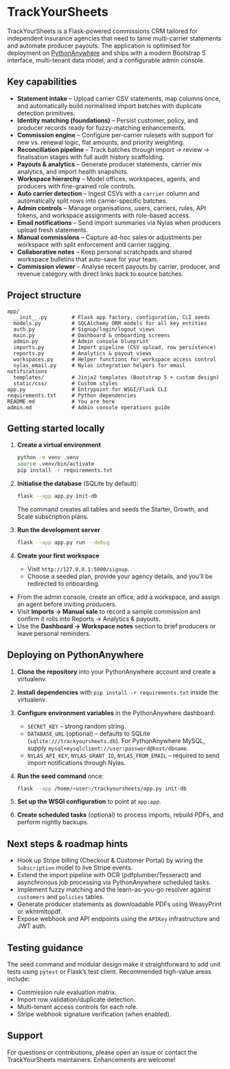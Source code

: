 # TrackYourSheets

TrackYourSheets is a Flask-powered commissions CRM tailored for independent insurance agencies that need to tame multi-carrier statements and automate producer payouts. The application is optimised for deployment on [PythonAnywhere](https://www.pythonanywhere.com/) and ships with a modern Bootstrap 5 interface, multi-tenant data model, and a configurable admin console.

## Key capabilities

- **Statement intake** – Upload carrier CSV statements, map columns once, and automatically build normalised import batches with duplicate detection primitives.
- **Identity matching (foundations)** – Persist customer, policy, and producer records ready for fuzzy-matching enhancements.
- **Commission engine** – Configure per-carrier rulesets with support for new vs. renewal logic, flat amounts, and priority weighting.
- **Reconciliation pipeline** – Track batches through import → review → finalisation stages with full audit history scaffolding.
- **Payouts & analytics** – Generate producer statements, carrier mix analytics, and import health snapshots.
- **Workspace hierarchy** – Model offices, workspaces, agents, and producers with fine-grained role controls.
- **Auto carrier detection** – Ingest CSVs with a `carrier` column and automatically split rows into carrier-specific batches.
- **Admin controls** – Manage organisations, users, carriers, rules, API tokens, and workspace assignments with role-based access.
- **Email notifications** – Send import summaries via Nylas when producers upload fresh statements.
- **Manual commissions** – Capture ad-hoc sales or adjustments per workspace with split enforcement and carrier tagging.
- **Collaborative notes** – Keep personal scratchpads and shared workspace bulletins that auto-save for your team.
- **Commission viewer** – Analyse recent payouts by carrier, producer, and revenue category with direct links back to source batches.

## Project structure

```
app/
  __init__.py        # Flask app factory, configuration, CLI seeds
  models.py          # SQLAlchemy ORM models for all key entities
  auth.py            # Signup/login/logout views
  main.py            # Dashboard & onboarding screens
  admin.py           # Admin console blueprint
  imports.py         # Import pipeline (CSV upload, row persistence)
  reports.py         # Analytics & payout views
  workspaces.py      # Helper functions for workspace access control
  nylas_email.py     # Nylas integration helpers for email notifications
  templates/         # Jinja2 templates (Bootstrap 5 + custom design)
  static/css/        # Custom styles
app.py               # Entrypoint for WSGI/Flask CLI
requirements.txt     # Python dependencies
README.md            # You are here
admin.md             # Admin console operations guide
```

## Getting started locally

1. **Create a virtual environment**

   ```bash
   python -m venv .venv
   source .venv/bin/activate
   pip install -r requirements.txt
   ```

2. **Initialise the database** (SQLite by default):

   ```bash
   flask --app app.py init-db
   ```

   The command creates all tables and seeds the Starter, Growth, and Scale subscription plans.

3. **Run the development server**

   ```bash
   flask --app app.py run --debug
   ```

4. **Create your first workspace**

   - Visit `http://127.0.0.1:5000/signup`.
   - Choose a seeded plan, provide your agency details, and you’ll be redirected to onboarding.
- From the admin console, create an office, add a workspace, and assign an agent before inviting producers.
- Visit **Imports → Manual sale** to record a sample commission and confirm it rolls into Reports → Analytics & payouts.
- Use the **Dashboard → Workspace notes** section to brief producers or leave personal reminders.

## Deploying on PythonAnywhere

1. **Clone the repository** into your PythonAnywhere account and create a virtualenv.
2. **Install dependencies** with `pip install -r requirements.txt` inside the virtualenv.
3. **Configure environment variables** in the PythonAnywhere dashboard:
   - `SECRET_KEY` – strong random string.
   - `DATABASE_URL` (optional) – defaults to SQLite (`sqlite:///trackyoursheets.db`). For PythonAnywhere MySQL, supply `mysql+mysqlclient://user:password@host/dbname`.
   - `NYLAS_API_KEY`, `NYLAS_GRANT_ID`, `NYLAS_FROM_EMAIL` – required to send import notifications through Nylas.
4. **Run the seed command** once:

   ```bash
   flask --app /home/<user>/trackyoursheets/app.py init-db
   ```

5. **Set up the WSGI configuration** to point at `app:app`.
6. **Create scheduled tasks** (optional) to process imports, rebuild PDFs, and perform nightly backups.

## Next steps & roadmap hints

- Hook up Stripe billing (Checkout & Customer Portal) by wiring the `Subscription` model to live Stripe events.
- Extend the import pipeline with OCR (pdfplumber/Tesseract) and asynchronous job processing via PythonAnywhere scheduled tasks.
- Implement fuzzy matching and the learn-as-you-go resolver against `customers` and `policies` tables.
- Generate producer statements as downloadable PDFs using WeasyPrint or wkhtmltopdf.
- Expose webhook and API endpoints using the `APIKey` infrastructure and JWT auth.

## Testing guidance

The seed command and modular design make it straightforward to add unit tests using `pytest` or Flask’s test client. Recommended high-value areas include:

- Commission rule evaluation matrix.
- Import row validation/duplicate detection.
- Multi-tenant access controls for each role.
- Stripe webhook signature verification (when enabled).

## Support

For questions or contributions, please open an issue or contact the TrackYourSheets maintainers. Enhancements are welcome!
